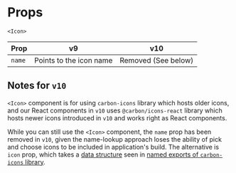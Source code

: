 # Props

`<Icon>`

| Prop   | v9                      | v10                 |
| ------ | ----------------------- | ------------------- |
| `name` | Points to the icon name | Removed (See below) |

## Notes for `v10`

`<Icon>` component is for using `carbon-icons` library which hosts older icons,
and our React components in `v10` uses `@carbon/icons-react` library which hosts
newer icons introduced in `v10` and works right as React components.

While you can still use the `<Icon>` component, the `name` prop has been removed in
`v10`, given the name-lookup approach loses the ability of pick and choose icons
to be included in application's build. The alternative is `icon` prop, which
takes a
[data structure](https://github.com/carbon-design-system/carbon/blob/v10.3.0/packages/react/src/components/Icon/Icon.js#L189-L194)
seen in
[named exports of `carbon-icons` library](https://unpkg.com/browse/carbon-icons@7.0.1/dist/carbon-icons-list.js).
